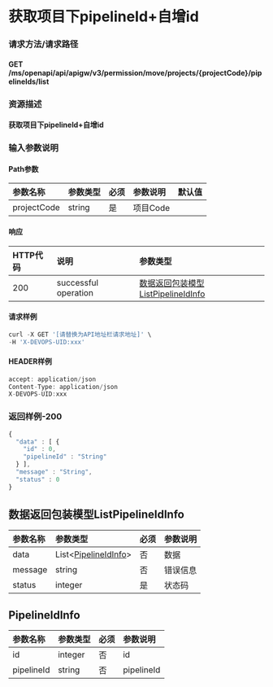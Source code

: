# 获取项目下pipelineId+自增id

### 请求方法/请求路径

#### GET  /ms/openapi/api/apigw/v3/permission/move/projects/{projectCode}/pipelineIds/list

### 资源描述

#### 获取项目下pipelineId+自增id

### 输入参数说明

#### Path参数

| 参数名称 | 参数类型 | 必须 | 参数说明 | 默认值 |
| :--- | :--- | :--- | :--- | :--- |
| projectCode | string | 是 | 项目Code |  |

#### 响应

| HTTP代码 | 说明 | 参数类型 |
| :--- | :--- | :--- |
| 200 | successful operation | [数据返回包装模型ListPipelineIdInfo](get-the-pipelineid-and-auto-increment-id-under-the-project.md) |

#### 请求样例

```javascript
curl -X GET '[请替换为API地址栏请求地址]' \
-H 'X-DEVOPS-UID:xxx'
```

#### HEADER样例

```javascript
accept: application/json
Content-Type: application/json
X-DEVOPS-UID:xxx
```

### 返回样例-200

```javascript
{
  "data" : [ {
    "id" : 0,
    "pipelineId" : "String"
  } ],
  "message" : "String",
  "status" : 0
}
```

## 数据返回包装模型ListPipelineIdInfo

| 参数名称 | 参数类型 | 必须 | 参数说明 |
| :--- | :--- | :--- | :--- |
| data | List&lt;[PipelineIdInfo](get-the-pipelineid-and-auto-increment-id-under-the-project.md)&gt; | 否 | 数据 |
| message | string | 否 | 错误信息 |
| status | integer | 是 | 状态码 |

## PipelineIdInfo

| 参数名称 | 参数类型 | 必须 | 参数说明 |
| :--- | :--- | :--- | :--- |
| id | integer | 否 | id |
| pipelineId | string | 否 | pipelineId |

